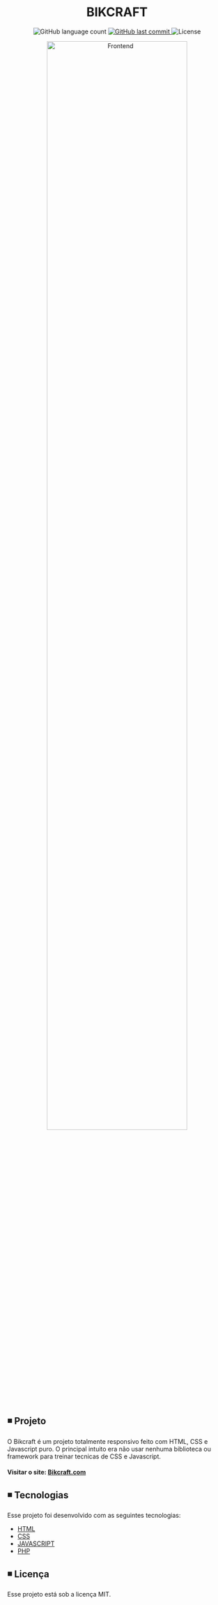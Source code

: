 <h1 align="center">
  BIKCRAFT
</h1>

<p align="center">   
  <img alt="GitHub language count" src="https://img.shields.io/github/languages/count/matheusasg09/Projeto-Bikcraft">
  
  <a href="https://github.com/matheusasg09/Projeto-Bikcraft/commits/master">
    <img alt="GitHub last commit" src="https://img.shields.io/github/last-commit/matheusasg09/Projeto-Bikcraft">
  </a>

  <img alt="License" src="https://img.shields.io/badge/license-MIT-brightgreen">
</p>

<p align="center">
  <img alt="Frontend" src="img/Bikcraft-git.png" width="80%">
</p>

## ◾ Projeto

O Bikcraft é um projeto totalmente responsivo feito com HTML, CSS e Javascript puro. O principal intuito era não usar nenhuma biblioteca ou framework para treinar tecnicas de CSS e Javascript.

#### Visitar o site: [Bikcraft.com](https://bikcraft.com/)

## ◾ Tecnologias

Esse projeto foi desenvolvido com as seguintes tecnologias:

- [HTML](https://developer.mozilla.org/pt-BR/docs/Web/HTML)
- [CSS](https://developer.mozilla.org/pt-BR/docs/Web/CSS)
- [JAVASCRIPT](https://developer.mozilla.org/pt-BR/docs/Web/JavaScript)
- [PHP](https://www.php.net/docs.php)

## ◾ Licença

Esse projeto está sob a licença MIT.

 
